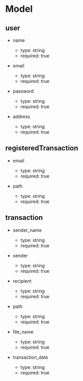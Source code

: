 # Model

## user
- name
  - type: string
  - required: true
- email
  - type: string
  - required: true

- password
  - type: string
  - required: true

- address
  - type: string
  - required: true

## registeredTransaction

- email
  - type: string
  - required: true

- path
  - type: string
  - required: true

## transaction

- sender_name
  - type: string
  - required: true

- sender
  - type: string
  - required: true

- recipient
  - type: string
  - required: true

- path
  - type: string
  - required: true

- file_name
  - type: string
  - required: true

- transaction_date
  - type: string
  - required: true
